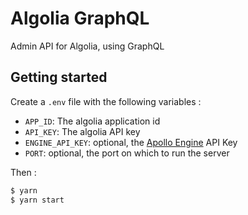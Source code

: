# Algolia GraphQL

Admin API for Algolia, using GraphQL

## Getting started

Create a `.env` file with the following variables :

* `APP_ID`: The algolia application id
* `API_KEY`: The algolia API key
* `ENGINE_API_KEY`: optional, the [Apollo Engine](https://engine.apollographql.com/login) API Key
* `PORT`: optional, the port on which to run the server

Then :

```sh
$ yarn
$ yarn start
```
